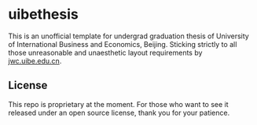 # uibethesis

This is an unofficial template for undergrad graduation thesis of University of International Business and Economics, Beijing. Sticking strictly to all those unreasonable and unaesthetic layout requirements by [jwc.uibe.edu.cn](jwc.uibe.edu.cn).

## License

This repo is proprietary at the moment. For those who want to see it released under an open source license, thank you for your patience.